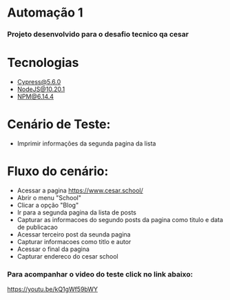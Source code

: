 # Automação 1
### Projeto desenvolvido para o desafio tecnico qa cesar

# Tecnologias
- Cypress@5.6.0
- NodeJS@10.20.1
- NPM@6.14.4

# Cenário de Teste:
- Imprimir informações da segunda pagina da lista

# Fluxo do cenário:
- Acessar a pagina https://www.cesar.school/
- Abrir o menu "School"
- Clicar a opção "Blog"
- Ir para a segunda pagina da lista de posts
- Capturar as informacoes do segundo posts da pagina como titulo e data de publicacao 
- Acessar terceiro post da seunda pagina
- Capturar informacoes como titlo e autor
- Acessar o final da pagina
- Capturar endereco do cesar school

### Para acompanhar o video do teste click no link abaixo:
https://youtu.be/kQ1gWf59bWY
